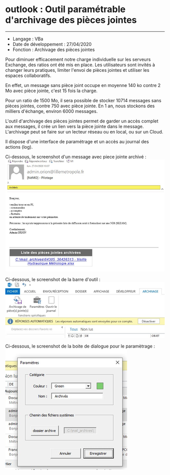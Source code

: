 # outlook : Outil paramétrable d'archivage des pièces jointes
----

- Langage : VBa
- Date de développement : 27/04/2020
- Fonction : Archivage des pièces jointes 

Pour diminuer efficacement notre charge individuelle sur les serveurs Exchange, des ratios ont été mis en place. Les utilisateurs sont invités à changer leurs pratiques, limiter l'envoi de pièces jointes et utiliser les espaces collaboratifs.

En effet, un message sans pièce joint occupe en moyenne 140 ko contre 2 Mo avec pièce jointe, c'est 15 fois la charge.

Pour un ratio de 1500 Mo, il sera possible de stocker 10714 messages sans pièces jointes, contre 750 avec pièce jointe. En 1 an, nous stockons des milliers d'échange, environ 6000 messages.

L'outil d'archivage des pièces jointes permet de garder un accès complet aux messages, il crée un lien vers la pièce jointe dans le message. L'archivage peut se faire sur un lecteur réseau ou en local, ou sur un Cloud.

Il dispose d'une interface de paramétrage et un accès au journal des actions (log).


Ci-dessous, le screenshot d'un message avec piece jointe archivé :
![](images/screenshot1.jpg)

Ci-dessous, le screenshot de la barre d'outil :
![](images/screenshot2.jpg)

Ci-dessous, le screenshot de la boite de dialogue pour le paramètrage :
![](images/screenshot3.jpg)
